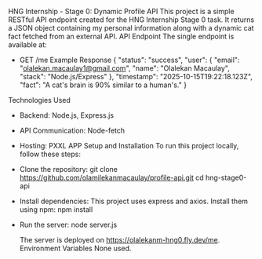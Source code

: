 HNG Internship - Stage 0: Dynamic Profile API
This project is a simple RESTful API endpoint created for the HNG Internship Stage 0 task. It returns a JSON object containing my personal information along with a dynamic cat fact fetched from an external API.
API Endpoint
The single endpoint is available at:
 * GET /me
Example Response
{
  "status": "success",
  "user": {
    "email": "olalekan.macaulay1@gmail.com",
    "name": "Olalekan Macaulay",
    "stack": "Node.js/Express"
  },
  "timestamp": "2025-10-15T19:22:18.123Z",
  "fact": "A cat's brain is 90% similar to a human's."
}

Technologies Used
 * Backend: Node.js, Express.js
 * API Communication: Node-fetch
 * Hosting: PXXL APP
Setup and Installation
To run this project locally, follow these steps:
 * Clone the repository:
   git clone https://github.com/olamilekanmacaulay/profile-api.git
cd hng-stage0-api

 * Install dependencies:
   This project uses express and axios. Install them using npm:
   npm install

 * Run the server:
   node server.js

   The server is deployed on https://olalekanm-hng0.fly.dev/me.
Environment Variables
None used.


